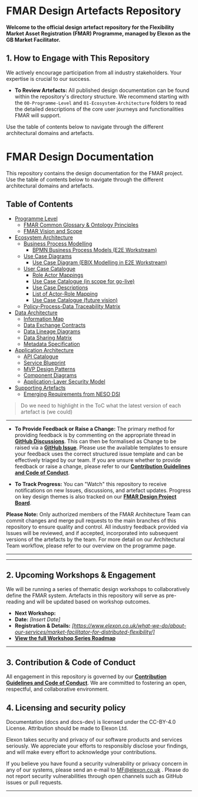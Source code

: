 # FMAR Design Artefacts Repository

**Welcome to the official design artefact repository for the Flexibility Market Asset Registration (FMAR) Programme, managed by Elexon as the GB Market Facilitator.**


## 1. How to Engage with This Repository

We actively encourage participation from all industry stakeholders. Your expertise is crucial to our success.

*   **To Review Artefacts:** All published design documentation can be found within the repository's directory structure. We recommend starting with the `00-Programme-Level` and `01-Ecosystem-Architecture` folders to read the detailed descriptions of the core user journeys and functionalities FMAR will support.

Use the table of contents below to navigate through the different architectural domains and artefacts.

# FMAR Design Documentation

This repository contains the design documentation for the FMAR project. Use the table of contents below to navigate through the different architectural domains and artefacts.

## Table of Contents

* [Programme Level](#programme-level)
    * [FMAR Common Glossary & Ontology Principles](https://github.com/mez-FMDA/Market-Facilitator-FMAR/tree/main/docs/Market_Facilitator/FMAR_Design/Programme_Level/FMAR_Common_Glossary_Ontology_Principles.md)
    * [FMAR Vision and Scope](https://github.com/mez-FMDA/Market-Facilitator-FMAR/tree/main/docs/Market_Facilitator/FMAR_Design/Programme_Level/FMAR_Vision_and_Scope.md)
* [Ecosystem Architecture](#ecosystem-architecture)
    * [Business Process Modelling](#business-process-modelling)
        * [BPMN Business Process Models (E2E Workstream)](https://github.com/mez-FMDA/Market-Facilitator-FMAR/tree/main/docs/Market_Facilitator/FMAR_Design/Ecosystem_Architecture/Business_Process_Modelling/BPMN_Business_Process_Models_E2E.md)
    * [Use Case Diagrams](#use-case-diagrams)
        * [Use Case Diagram (EBIX Modelling in E2E Workstream)](https://github.com/mez-FMDA/Market-Facilitator-FMAR/tree/main/docs/Market_Facilitator/FMAR_Design/Ecosystem_Architecture/Use_case_diagrams/Use_Case_Diagram_EBIX_Modelling.md)
    * [User Case Catalogue](#user-case-catalogue)
        * [Role Actor Mappings](https://github.com/mez-FMDA/Market-Facilitator-FMAR/tree/main/docs/Market_Facilitator/FMAR_Design/Ecosystem_Architecture/User_Case_Catalogue/Role_Actor_Mappings.md)
        * [Use Case Catalogue (in scope for go-live)](https://github.com/mez-FMDA/Market-Facilitator-FMAR/tree/main/docs/Market_Facilitator/FMAR_Design/Ecosystem_Architecture/User_Case_Catalogue/Use_case_catalogue_Go_Live.md)
        * [Use Case Descriptions](https://github.com/mez-FMDA/Market-Facilitator-FMAR/tree/main/docs/Market_Facilitator/FMAR_Design/Ecosystem_Architecture/User_Case_Catalogue/Use_Case_Descriptions.md)
        * [List of Actor-Role Mapping](https://github.com/mez-FMDA/Market-Facilitator-FMAR/tree/main/docs/Market_Facilitator/FMAR_Design/Ecosystem_Architecture/User_Case_Catalogue/List_of_Actor_Role_Mapping.md)
        * [Use Case Catalogue (future vision)](https://github.com/mez-FMDA/Market-Facilitator-FMAR/tree/main/docs/Market_Facilitator/FMAR_Design/Ecosystem_Architecture/User_Case_Catalogue/Use_case_catalogue_Future_Vision.md)
    * [Policy-Process-Data Traceability Matrix](https://github.com/mez-FMDA/Market-Facilitator-FMAR/tree/main/docs/Market_Facilitator/FMAR_Design/Ecosystem_Architecture/Policy_Process_Data_Traceability_Matrix.md)
* [Data Architecture](#data-architecture)
    * [Information Map](https://github.com/mez-FMDA/Market-Facilitator-FMAR/tree/main/docs/Market_Facilitator/FMAR_Design/Data_Architecture/Information_Map.md)
    * [Data Exchange Contracts](https://github.com/mez-FMDA/Market-Facilitator-FMAR/tree/main/docs/Market_Facilitator/FMAR_Design/Data_Architecture/Data_Exchange_Contracts.md)
    * [Data Lineage Diagrams](https://github.com/mez-FMDA/Market-Facilitator-FMAR/tree/main/docs/Market_Facilitator/FMAR_Design/Data_Architecture/Data_Lineage_Diagrams.md)
    * [Data Sharing Matrix](https://github.com/mez-FMDA/Market-Facilitator-FMAR/tree/main/docs/Market_Facilitator/FMAR_Design/Data_Architecture/Data_Sharing_Matrix.md)
    * [Metadata Specification](https://github.com/mez-FMDA/Market-Facilitator-FMAR/tree/main/docs/Market_Facilitator/FMAR_Design/Data_Architecture/Metadata_Specification.md)
* [Application Architecture](#application-architecture)
    * [API Catalogue](https://github.com/mez-FMDA/Market-Facilitator-FMAR/tree/main/docs/Market_Facilitator/FMAR_Design/Application_Architecture/API_catalogue.md)
    * [Service Blueprint](https://github.com/mez-FMDA/Market-Facilitator-FMAR/tree/main/docs/Market_Facilitator/FMAR_Design/Application_Architecture/Service_Blueprint.md)
    * [MVP Design Patterns](https://github.com/mez-FMDA/Market-Facilitator-FMAR/tree/main/docs/Market_Facilitator/FMAR_Design/Application_Architecture/MVP_Design_Patterns.md)
    * [Component Diagrams](https://github.com/mez-FMDA/Market-Facilitator-FMAR/tree/main/docs/Market_Facilitator/FMAR_Design/Application_Architecture/Component_Diagrams.md)
    * [Application-Layer Security Model](https://github.com/mez-FMDA/Market-Facilitator-FMAR/tree/main/docs/Market_Facilitator/FMAR_Design/Application_Architecture/Application_Layer_Security_Model.md)
* [Supporting Artefacts](#supporting-artefacts)
    * [Emerging Requirements from NESO DSI](https://github.com/mez-FMDA/Market-Facilitator-FMAR/tree/main/docs/Market_Facilitator/FMAR_Design/Supporting_Artefacts/Emerging_Requirements_DSI.md)

>Do we need to highlight in the ToC what the latest version of each artefact is (we could)
---

*   **To Provide Feedback or Raise a Change:** The primary method for providing feedback is by commenting on the appropriate thread in **[GitHub Discussions](https://github.com/mez-FMDA/MF.github.io/discussions/categories/general-discussion)**. This can then be formalised as Change to be raised via a **[GitHub Issue](https://github.com/mez-FMDA/MF.github.io/issues)**. Please use the available templates to ensure your feedback uses the correct structured issue template and can be effectively triaged by our team. If you are unsure whether to provide feedback or raise a change, please refer to our **[Contribution Guidelines and Code of Conduct](./CONTRIBUTING.md)**.  

*   **To Track Progress:** You can "Watch" this repository to receive notifications on new Issues, discussions, and artefact updates. Progress on key design themes is also tracked on our **[FMAR Design Project Board](https://github.com/users/mez-FMDA/projects/7/views/2)**.

**Please Note:** Only authorized members of the FMAR Architecture Team can commit changes and merge pull requests to the main branches of this repository to ensure quality and control. All industry feedback provided via Issues will be reviewed, and if accepted, incorporated into subsequent versions of the artefacts by the team. For more detail on our Architectural Team workflow, please refer to our overview on the programme page.

---

---

## 2. Upcoming Workshops & Engagement

We will be running a series of thematic design workshops to collaboratively define the FMAR system. Artefacts in this repository will serve as pre-reading and will be updated based on workshop outcomes.

*   **Next Workshop:** 
*   **Date:** *[Insert Date]*
*   **Registration & Details:** *[https://www.elexon.co.uk/what-we-do/about-our-services/market-facilitator-for-distributed-flexibility/]*
*   **[View the full Workshop Series Roadmap](./Workshops/README.md)**

---

## 3. Contribution & Code of Conduct

All engagement in this repository is governed by our **[Contribution Guidelines and Code of Conduct](./CONTRIBUTING.md)**. We are committed to fostering an open, respectful, and collaborative environment.

## 4. Licensing and security policy

Documentation (docs and docs-dev) is licensed under the CC-BY-4.0 License. Attribution should be made to Elexon Ltd.

Elexon takes security and privacy of our software products and services seriously. We appreciate your efforts to responsibly disclose your findings, and will make every effort to acknowledge your contributions.

If you believe you have found a security vulnerability or privacy concern in any of our systems, please send an e-mail to MF@elexon.co.uk . Please do not report security vulnerabilities through open channels such as GitHub issues or pull requests.

---
